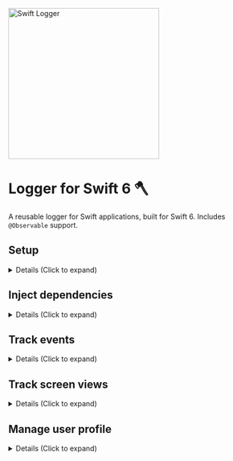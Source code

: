 <p align="left">
    <img src="https://github.com/user-attachments/assets/d82e7ca7-a7e9-4058-9f41-f483534e95c2" alt="Swift Logger" width="300px" />
</p>

# Logger for Swift 6 🪓

A reusable logger for Swift applications, built for Swift 6. Includes `@Observable` support.

## Setup

<details>
<summary> Details (Click to expand) </summary>
<br>
    
Create an instance of LogManager:

```swift
let logger = LogManager(services: [any LogService])

// Example dev
let logger = LogManager(services: [ConsoleService()])

// Example prod
let logger = LogManager(services: [MixpanelService(), FirebaseAnalyticsService(), AnotherDependencyService()])
```

Optionally add to SwiftUI environment as an @Observable

```swift
Text("Hello, world!")
    .environment(logger)
```

</details>

## Inject dependencies

<details>
<summary> Details (Click to expand) </summary>
<br>
    
`LogManager` is initialized by an array of `LogService`. This is a public protocol you can use to create your own dependencies.

One service, `ConsoleLogger` is included within the package, which uses the `OSLog` framework to print to the console.
```swift
let consoleService = ConsoleService(printParameters: true)
let logger = LogManager(services: [consoleService])
```

Other services are not directly included, so that the developer can pick-and-choose which dependencies to add to the project. 

Some pre-made dependencies are listed here:

```swift
// coming soon
```

Create your own `LogService` by conforming to the protocol:

```swift
public protocol LogService: Sendable {
    func identifyUser(userId: String, name: String?, email: String?)
    func addUserProperties(dict: SendableDict)
    func deleteUserProfile()
    func trackEvent(event: LoggableEvent)
    func trackScreenView(event: LoggableEvent)
}
```

</details>

## Track events

<details>
<summary> Details (Click to expand) </summary>
<br>
    
Log events manually:

```swift
logger.trackEvent(eventName: "EventName")
logger.trackEvent(eventName: "EventName", parameters: ["ParameterName":true])
logger.trackEvent(eventName: "EventName", parameters: ["ParameterName":true], type: .analytic)
```

Use `AnyLoggableEvent` for convenience:

```swift
let event = AnyLoggableEvent(eventName: "EventName", parameters: ["ParameterName":true], type: .analytic)
logger.trackEvent(event: event)
```

Use `LoggableEvent` protocol to send your own types. Recommended approach:

```swift
enum Event: LoggableEvent {
    case screenDidLoad
    case screenDidAppear(title: String)
    case screenError(error: Error)
    
    var eventName: String {
        switch self {
        case .screenDidLoad:                return "ScreenLoad"
        case .screenDidAppear(let title):   return "ScreenAppear"
        case .screenError(let error):       return "ScreenError"
        }
    }
    
    var parameters: [String : Any]? {
        switch self {
        case .screenDidLoad:
            return nil
        case .screenDidAppear(let title):
            return ["title": title]
        case .screenError(let error):
            return [
                "error_description": error.localizedDescription
            ]
        }
    }
    
    var type: LogType {
        switch self {
        case .screenDidLoad, .screenDidAppear:
            return .analytic
        case .screenError:
            return .severe
        }
    }
}
```
```swift
let event = Event.screenDidAppear(title: "Title")
logger.trackEvent(event: event)
```

Optionally use the event's `LogType` to handle different types of events in your `LogService`.

```swift
logger.trackEvent(eventName: "EventName", type .info) // Informational only
logger.trackEvent(eventName: "EventName", type .analytics) // For typical analytics
logger.trackEvent(eventName: "EventName", type .warning) // Warnings or issues that should not occur, but don't break the user experience
logger.trackEvent(eventName: "EventName", type .severe) // Errors that break the user experience
```

</details>

## Track screen views

<details>
<summary> Details (Click to expand) </summary>
<br>
    
The same logic as `trackEvent` above, except calling `trackScreenView` method. This is used in case the developer wants to do something unique for screen views (ie. some analytics services have a unique way of tracking these).

```swift
// Manual
logger.trackScreenView(eventName: "EventName")
logger.trackScreenView(eventName: "EventName", parameters: ["ParameterName":true])
logger.trackScreenView(eventName: "EventName", parameters: ["ParameterName":true], type: .analytic)

// Using AnyLoggableEvent
let event = AnyLoggableEvent(eventName: "EventName", parameters: ["ParameterName":true], type: .analytic)
logger.trackScreenView(event: event)

// Using LoggableEvent
let event = Event.screenDidAppear(title: "Title")
logger.trackScreenView(event: event)
```

</details>


## Manage user profile

<details>
<summary> Details (Click to expand) </summary>
<br>
    
Identify the current user (aka log them in to injected Services)

```swift
logger.identifyUser(userId: String, name: String?, email: String?)
logger.identifyUser(userId: "abc123", name: "Nick", email: "hello@swiftful-thinking.com)
```

Add user properties

```swift
logger.addUserProperties(dict: [String: Any])
logger.addUserProperties(dict: SendableDict)
```

Delete user 

```swift
logger.deleteUserProfile()
```

</details>


